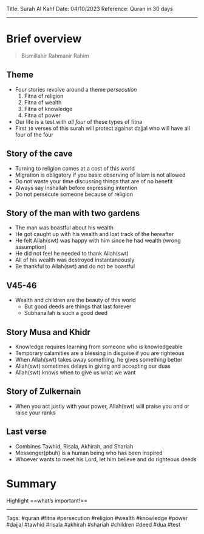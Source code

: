 Title: Surah Al Kahf
Date: 04/10/2023
Reference: Quran in 30 days

---

# Brief overview
> Bismillahir Rahmanir Rahim

## Theme
- Four stories revolve around a theme *persecution*
	1. Fitna of religion
	2. Fitna of wealth
	3. Fitna of knowledge
	4. Fitna of power
- Our life is a test with *all four* of these types of fitna
- First `10` verses of this surah will protect against dajjal who will have all four of the four

## Story of the cave
- Turning to religion comes at a cost of this world
- Migration is obligatory if you basic observing of Islam is not allowed
- Do not waste your time discussing things that are of no benefit
- Always say Inshallah before expressing intention
- Do not persecute someone because of religion

## Story of the man with two gardens
- The man was boastful about his wealth
- He got caught up with his wealth and lost track of the hereafter
- He felt Allah(swt) was happy with him since he had wealth (wrong assumption)
- He did not feel he needed to thank Allah(swt)
- All of his wealth was destroyed instantaneously
- Be thankful to Allah(swt) and do not be boastful

## V45-46
- Wealth and children are the beauty of this world
	- But good deeds are things that last forever
	- Subhanallah is such a good deed

## Story Musa and Khidr
- Knowledge requires learning from someone who is knowledgeable
- Temporary calamities are a blessing in disguise if you are righteous
- When Allah(swt) takes away something, he gives something better
- Allah(swt) sometimes delays in giving and accepting our duas
- Allah(swt) knows when to give us what we want

## Story of Zulkernain
- When you act justly with your power, Allah(swt) will praise you and or raise your ranks

## Last verse
- Combines Tawhid, Risala, Akhirah, and Shariah
- Messenger(pbuh) is a human being who has been inspired
- Whoever wants to meet his Lord, let him believe and do righteous deeds

# Summary
Highlight ==what’s important!==

---
Tags: #quran #fitna #persecution #religion #wealth #knowledge #power #dajjal #tawhid #risala #akhirah #shariah #children #deed #dua #test